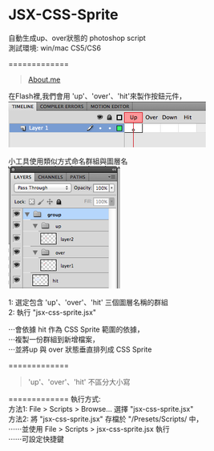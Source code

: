# JSX-CSS-Sprite
自動生成up、over狀態的 photoshop script<br/>
測試環境: win/mac  CS5/CS6<br/>

=============
> [About.me](http:about.me/eia)<br/>

在Flash裡,我們會用 'up'、'over'、'hit'來製作按鈕元件，<br/>
![alt](images/flash.png)

小工具使用類似方式命名群組與圖層名<br/>
![alt](images/photoshop.png)

1: 選定包含 'up'、'over'、'hit' 三個圖層名稱的群組<br/>
2: 執行 "jsx-css-sprite.jsx"<br/>

⋅⋅⋅會依據 hit 作為 CSS Sprite 範圍的依據，<br/>
⋅⋅⋅複製一份群組到新增檔案，<br/>
⋅⋅⋅並將up 與 over 狀態垂直排列成 CSS Sprite<br/>

=============
> 'up'、'over'、'hit' 不區分大小寫

=============
執行方式:<br/>
方法1: File > Scripts > Browse... 選擇 "jsx-css-sprite.jsx"<br/>
方法2: 將 "jsx-css-sprite.jsx" 存檔於 "/Presets/Scripts/ 中，<br/>
⋅⋅⋅⋅⋅⋅並使用 File > Scripts > jsx-css-sprite.jsx 執行<br/>
⋅⋅⋅⋅⋅⋅可設定快捷鍵